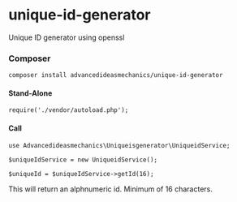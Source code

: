 # unique-id-generator
Unique ID generator using openssl

### Composer ###

`composer install advancedideasmechanics/unique-id-generator`

#### Stand-Alone ####

`require('./vendor/autoload.php');`

#### Call ####

`use Advancedideasmechanics\Uniqueisgenerator\UniqueidService;`

`$uniqueIdService = new UniqueidService();`

`$uniqueId = $uniqueIdService->getId(16);`

This will return an alphnumeric id. Minimum of 16 characters.
